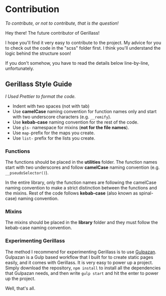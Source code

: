 # Contribution
_To contribute, or not to contribute, that is the question!_

Hey there! The future contributor of Gerillass! 

I hope you'll find it very easy to contribute to the project. My advice for you to check out the code in the "scss" folder first. I think you'll understand the logic behind the structure soon! 

If you don't somehow, you have to read the details below line-by-line, unfortunately.

## Gerillass Style Guide

_I Used Prettier to format the code._

* Indent with two spaces (not with tab)
* Use **camelCase** naming convention for function names only and start with two underscore characters (e.g. `__remify`).
* Use **kebab-case** naming convention for the rest of the code.
* Use `gls-` namespace for mixins (**not for the file names**).
* Use `map-`prefix for the maps you create.
* Use `list-` prefix for the lists you create.

### Functions

The functions should be placed in the **utilities** folder. The function names start with two underscores and follow **camelCase** naming convention (e.g. `__pseudoSelector()`).

In the entire library, only the function names are following the camelCase naming convention to make a strict distinction between the functions and the mixins. Rest of the code follows **kebab-case** (also known as spinal-case) naming convention.

### Mixins

The mixins should be placed in the **library** folder and they must follow the kebab-case naming convention.

### Experimenting Gerillass

The method I recommend for experimenting Gerillass is to use [Gulpazan](https://github.com/selfishprimate/gulpazan). Gulpazan is a Gulp based workflow that I built for to create static pages easily, and it comes with Gerillass. It is very easy to power up a project. Simply download the repository, `npm install` to install all the dependencies that Gulpazan needs, and then write `gulp start` and hit the enter to power up the project.

Well, that's all.
